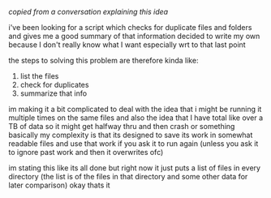 *copied from a conversation explaining this idea*

i've been looking for a script which checks for duplicate files and folders and gives me a good summary of that information
decided to write my own because I don't really know what I want especially wrt to that last point

the steps to solving this problem are therefore kinda like:
1) list the files
2) check for duplicates
3) summarize that info

im making it a bit complicated to deal with the idea that i might be running it multiple times on the same files
and also the idea that I have total like over a TB of data so it might get halfway thru and then crash or something
basically my complexity is that its designed to save its work in somewhat readable files and use that work if you ask it to run again
(unless you ask it to ignore past work and then it overwrites ofc)

im stating this like its all done but right now it just puts a list of files in every directory (the list is of the files in that directory and some other data for later comparison)
okay thats it
